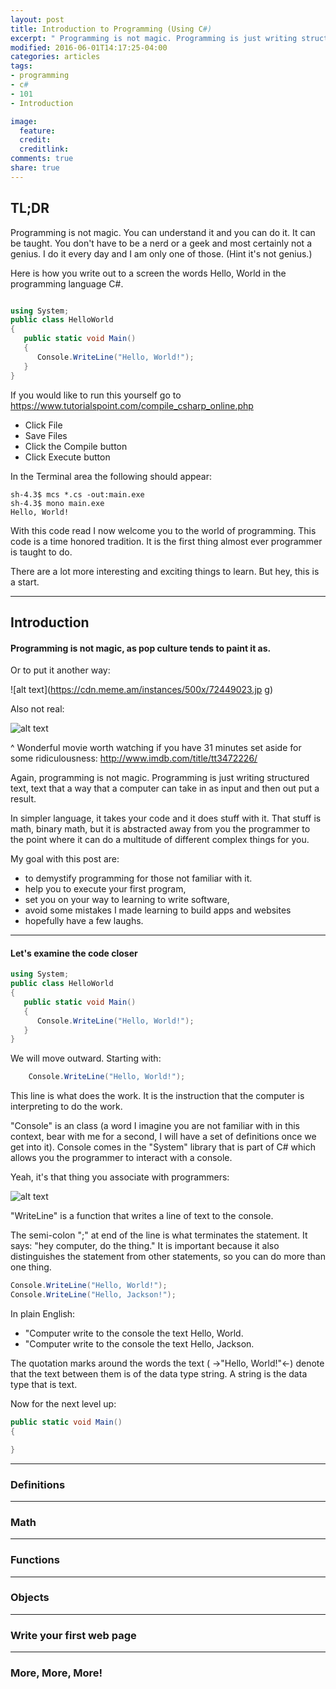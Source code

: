 ```yaml
---
layout: post
title: Introduction to Programming (Using C#)
excerpt: " Programming is not magic. Programming is just writing structured text, text that a way that a computer can take in as input and then out put a result."
modified: 2016-06-01T14:17:25-04:00
categories: articles
tags:
- programming
- c#
- 101
- Introduction

image:
  feature:
  credit:
  creditlink:
comments: true
share: true
---
```


## TL;DR

Programming is not magic. You can understand it and you can do it. It can be taught. You don't have to be a nerd or a geek and most certainly not a genius. I do it every day and I am only one of those. (Hint it's not genius.)

Here is how you write out to a screen the words Hello, World in the programming language C#.

``` csharp

using System;
public class HelloWorld
{
   public static void Main()
   {
      Console.WriteLine("Hello, World!");
   }
}

```

If you would like to run this yourself go to
https://www.tutorialspoint.com/compile_csharp_online.php

-  Click File
  -  Save Files
- Click the Compile button
- Click Execute button

In the Terminal area the following should appear:

```
sh-4.3$ mcs *.cs -out:main.exe                       
sh-4.3$ mono main.exe                            
Hello, World!
```

With this code read I now welcome you to the world of programming. This code is a time honored tradition. It is the first thing almost ever programmer is taught to do.

There are a lot more interesting and exciting things to learn. But hey, this is a start.


----------

## Introduction

#### Programming is not magic, as pop culture tends to paint it as.

Or to put it another way:

![alt text](https://cdn.meme.am/instances/500x/72449023.jp
g)

Also not real:

![alt text](http://i.imgur.com/MUoxwMu.gif)

^ Wonderful movie worth watching if you have 31 minutes set aside for some ridiculousness:  http://www.imdb.com/title/tt3472226/


 Again, programming is not magic. Programming is just writing structured text, text that a way that a computer can take in as input and then out put a result.

In simpler language, it takes your code and it does stuff with it. That stuff is math, binary math, but it is abstracted away from you the programmer to the point where it can do a multitude of different complex things for you.

My goal with this post are:
- to demystify programming for those not familiar with it.
- help you to execute your first program,
- set you on your way to learning to write software,
- avoid some mistakes I made learning to build apps and websites
- hopefully have a few laughs.

----

#### Let's examine the code closer

``` csharp
using System;
public class HelloWorld
{
   public static void Main()
   {
      Console.WriteLine("Hello, World!");
   }
}

```
We will move outward. Starting with:

``` csharp
    Console.WriteLine("Hello, World!");
```

This line is what does the work. It is the instruction that the computer is interpreting to do the work.

"Console" is an class (a word I imagine you are not familiar with in this context, bear with me for a second, I will have a set of definitions once we get into it). Console comes in the "System" library that is part of C# which allows you the programmer to interact with a console.

Yeah, it's that thing you associate with programmers:

![alt text](http://media.tumblr.com/tumblr_m1wjechWv01qekfnu.png)

"WriteLine" is a function that writes a line of text to the console.

The semi-colon ";" at end of the line is what terminates the statement. It says: "hey computer, do the thing." It is important because it also distinguishes the statement from other statements, so you can do more than one thing.


``` csharp
Console.WriteLine("Hello, World!");
Console.WriteLine("Hello, Jackson!");
```
In plain English:

- "Computer write to the console the text Hello, World.
- "Computer write to the console the text Hello, Jackson.

The quotation marks around the words the text ( ->"Hello, World!"<-) denote that the text between them is of the data type string. A string is the data type that is text.

Now for the next level up:

``` csharp
public static void Main()
{

}
```

--------
### Definitions

--------
### Math

--------
### Functions

--------
### Objects

--------
### Write your first web page

--------
### More, More, More!
